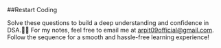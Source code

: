 ##Restart Coding

Solve these questions to build a deep understanding and confidence in DSA.🚀🚀
For my notes, feel free to email me at arpit09official@gmail.com.
Follow the sequence for a smooth and hassle-free learning experience!
